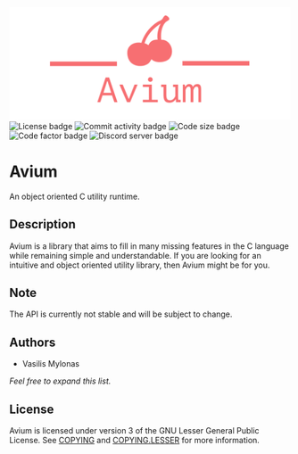 ![Avium logo](docs/images/avium-logo-transparent.png)
![License badge](https://img.shields.io/github/license/VasilisMylonas/avium) ![Commit activity badge](https://img.shields.io/github/commit-activity/m/VasilisMylonas/avium) ![Code size badge](https://img.shields.io/github/languages/code-size/VasilisMylonas/avium) ![Code factor badge](https://img.shields.io/codefactor/grade/github/VasilisMylonas/avium) ![Discord server badge](https://img.shields.io/discord/810959563469357057)

# Avium

An object oriented C utility runtime.

## Description

Avium is a library that aims to fill in many missing features in the C language while remaining simple and understandable. If you are looking for an intuitive and object oriented utility library, then Avium might be for you.

## Note

The API is currently not stable and will be subject to change.

## Authors

-   Vasilis Mylonas

_Feel free to expand this list._

## License

Avium is licensed under version 3 of the GNU Lesser General Public License. See [COPYING](./COPYING) and [COPYING.LESSER](./COPYING.LESSER) for more information.
